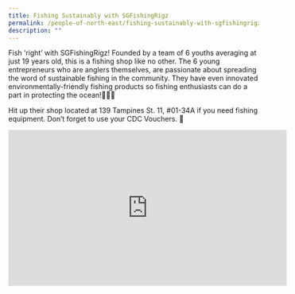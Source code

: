 ```yaml
---
title: Fishing Sustainably with SGFishingRigz
permalink: /people-of-north-east/fishing-sustainably-with-sgfishingrigz
description: ""
---
```

Fish ‘right’ with SGFishingRigz! Founded by a team of 6 youths averaging at just 19 years old, this is a fishing shop like no other. The 6 young entrepreneurs who are anglers themselves, are passionate about spreading the word of sustainable fishing in the community. They have even innovated environmentally-friendly fishing products so fishing enthusiasts can do a part in protecting the ocean!💚🎣💯

Hit up their shop located at 139 Tampines St. 11, #01-34A if you need fishing equipment. Don’t forget to use your CDC Vouchers. 🙌

<iframe src="https://www.facebook.com/plugins/video.php?height=314&href=https%3A%2F%2Fwww.facebook.com%2FNECDC%2Fvideos%2F341646938042566%2F&show_text=false&width=560&t=0" width="560" height="314" style="border:none;overflow:hidden" scrolling="no" frameborder="0" allowfullscreen="true" allow="autoplay; clipboard-write; encrypted-media; picture-in-picture; web-share" allowFullScreen="true"></iframe>